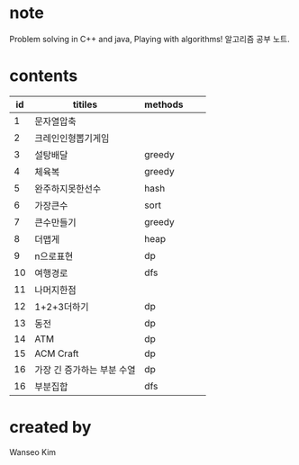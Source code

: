 # note
Problem solving in C++ and java, Playing with algorithms! 
알고리즘 공부 노트.

# contents
| id | titiles            | methods |  |   |
|----|--------------------|---------|---|---|
| 1  | 문자열압축         |         |   |   |
| 2  | 크레인인형뽑기게임 |         |   |   |
| 3  | 설탕배달           | greedy  |   |   |
| 4  | 체육복             | greedy  |   |   |
| 5  | 완주하지못한선수   | hash    |   |   |
| 6  | 가장큰수           | sort    |   |   |
| 7  | 큰수만들기         | greedy  |   |   |
| 8  | 더맵게             | heap    |   |   |
| 9  | n으로표현          | dp      |   |   |
| 10 | 여행경로           | dfs     |   |   |
| 11 | 나머지한점           |         |  |   |
| 12 | 1+2+3더하기        |dp       |   |   |
| 13 | 동전               |dp       |   |   |
| 14 | ATM               |dp       |   |   |
| 15 | ACM Craft         |dp       |   |   |
| 16 | 가장 긴 증가하는 부분 수열  |dp      |   |   |
| 16 | 부분집합  |dfs      |   |   |

# created by
Wanseo Kim
